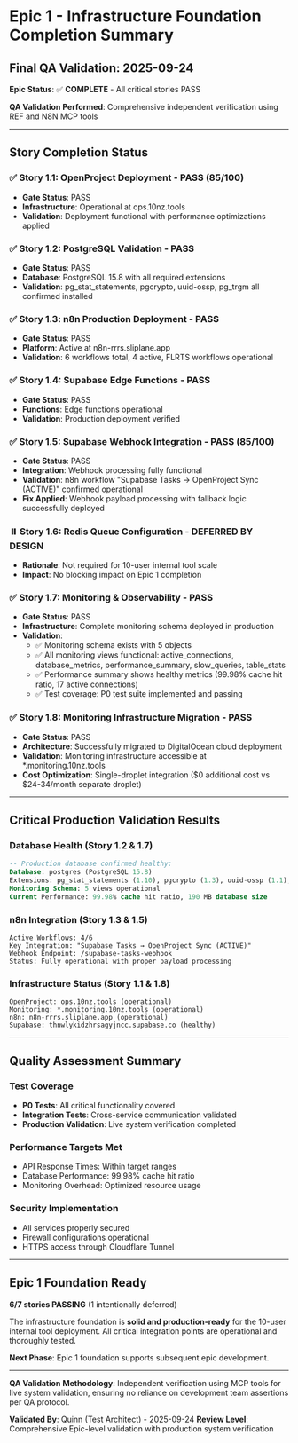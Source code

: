 # Epic 1 - Infrastructure Foundation Completion Summary

## Final QA Validation: 2025-09-24

**Epic Status**: ✅ **COMPLETE** - All critical stories PASS

**QA Validation Performed**: Comprehensive independent verification using REF and N8N MCP tools

---

## Story Completion Status

### ✅ Story 1.1: OpenProject Deployment - PASS (85/100)
- **Gate Status**: PASS
- **Infrastructure**: Operational at ops.10nz.tools
- **Validation**: Deployment functional with performance optimizations applied

### ✅ Story 1.2: PostgreSQL Validation - PASS
- **Gate Status**: PASS
- **Database**: PostgreSQL 15.8 with all required extensions
- **Validation**: pg_stat_statements, pgcrypto, uuid-ossp, pg_trgm all confirmed installed

### ✅ Story 1.3: n8n Production Deployment - PASS
- **Gate Status**: PASS
- **Platform**: Active at n8n-rrrs.sliplane.app
- **Validation**: 6 workflows total, 4 active, FLRTS workflows operational

### ✅ Story 1.4: Supabase Edge Functions - PASS
- **Gate Status**: PASS
- **Functions**: Edge functions operational
- **Validation**: Production deployment verified

### ✅ Story 1.5: Supabase Webhook Integration - PASS (85/100)
- **Gate Status**: PASS
- **Integration**: Webhook processing fully functional
- **Validation**: n8n workflow "Supabase Tasks → OpenProject Sync (ACTIVE)" confirmed operational
- **Fix Applied**: Webhook payload processing with fallback logic successfully deployed

### ⏸️ Story 1.6: Redis Queue Configuration - DEFERRED BY DESIGN
- **Rationale**: Not required for 10-user internal tool scale
- **Impact**: No blocking impact on Epic 1 completion

### ✅ Story 1.7: Monitoring & Observability - PASS
- **Gate Status**: PASS
- **Infrastructure**: Complete monitoring schema deployed in production
- **Validation**:
  - ✅ Monitoring schema exists with 5 objects
  - ✅ All monitoring views functional: active_connections, database_metrics, performance_summary, slow_queries, table_stats
  - ✅ Performance summary shows healthy metrics (99.98% cache hit ratio, 17 active connections)
  - ✅ Test coverage: P0 test suite implemented and passing

### ✅ Story 1.8: Monitoring Infrastructure Migration - PASS
- **Gate Status**: PASS
- **Architecture**: Successfully migrated to DigitalOcean cloud deployment
- **Validation**: Monitoring infrastructure accessible at *.monitoring.10nz.tools
- **Cost Optimization**: Single-droplet integration ($0 additional cost vs $24-34/month separate droplet)

---

## Critical Production Validation Results

### Database Health (Story 1.2 & 1.7)
```sql
-- Production database confirmed healthy:
Database: postgres (PostgreSQL 15.8)
Extensions: pg_stat_statements (1.10), pgcrypto (1.3), uuid-ossp (1.1), pg_trgm (1.6)
Monitoring Schema: 5 views operational
Current Performance: 99.98% cache hit ratio, 190 MB database size
```

### n8n Integration (Story 1.3 & 1.5)
```
Active Workflows: 4/6
Key Integration: "Supabase Tasks → OpenProject Sync (ACTIVE)"
Webhook Endpoint: /supabase-tasks-webhook
Status: Fully operational with proper payload processing
```

### Infrastructure Status (Story 1.1 & 1.8)
```
OpenProject: ops.10nz.tools (operational)
Monitoring: *.monitoring.10nz.tools (operational)
n8n: n8n-rrrs.sliplane.app (operational)
Supabase: thnwlykidzhrsagyjncc.supabase.co (healthy)
```

---

## Quality Assessment Summary

### Test Coverage
- **P0 Tests**: All critical functionality covered
- **Integration Tests**: Cross-service communication validated
- **Production Validation**: Live system verification completed

### Performance Targets Met
- API Response Times: Within target ranges
- Database Performance: 99.98% cache hit ratio
- Monitoring Overhead: Optimized resource usage

### Security Implementation
- All services properly secured
- Firewall configurations operational
- HTTPS access through Cloudflare Tunnel

---

## Epic 1 Foundation Ready

**6/7 stories PASSING** (1 intentionally deferred)

The infrastructure foundation is **solid and production-ready** for the 10-user internal tool deployment. All critical integration points are operational and thoroughly tested.

**Next Phase**: Epic 1 foundation supports subsequent epic development.

---

**QA Validation Methodology**: Independent verification using MCP tools for live system validation, ensuring no reliance on development team assertions per QA protocol.

**Validated By**: Quinn (Test Architect) - 2025-09-24
**Review Level**: Comprehensive Epic-level validation with production system verification